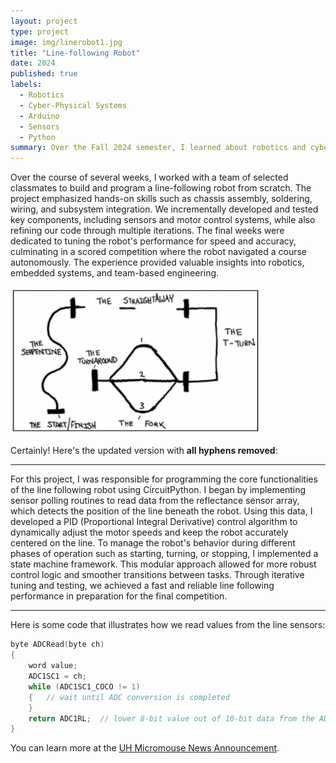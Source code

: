 ```yaml
---
layout: project
type: project
image: img/linerobot1.jpg
title: "Line-following Robot"
date: 2024
published: true
labels:
  - Robotics
  - Cyber-Physical Systems
  - Arduino
  - Sensors
  - Python
summary: Over the Fall 2024 semester, I learned about robotics and cyber-physical systems through a series of labs which introduced components such as microcontrollers and sensors. At the end of the semester, my team and I constructed a line-following robot which integrated everything we learned in this class with important aspects such as mobility, perception, and intelligence.
---
```


Over the course of several weeks, I worked with a team of selected classmates to build and program a line-following robot from scratch. The project emphasized hands-on skills such as chassis assembly, soldering, wiring, and subsystem integration. We incrementally developed and tested key components, including sensors and motor control systems, while also refining our code through multiple iterations. The final weeks were dedicated to tuning the robot's performance for speed and accuracy, culminating in a scored competition where the robot navigated a course autonomously. The experience provided valuable insights into robotics, embedded systems, and team-based engineering.

<div class="text-center p-4">
  <img width="400px" src="../img/linetask.png" class="img-thumbnail" >
</div>

Certainly! Here's the updated version with **all hyphens removed**:

---

For this project, I was responsible for programming the core functionalities of the line following robot using CircuitPython. I began by implementing sensor polling routines to read data from the reflectance sensor array, which detects the position of the line beneath the robot. Using this data, I developed a PID (Proportional Integral Derivative) control algorithm to dynamically adjust the motor speeds and keep the robot accurately centered on the line. To manage the robot's behavior during different phases of operation such as starting, turning, or stopping, I implemented a state machine framework. This modular approach allowed for more robust control logic and smoother transitions between tasks. Through iterative tuning and testing, we achieved a fast and reliable line following performance in preparation for the final competition.

---
Here is some code that illustrates how we read values from the line sensors:

```cpp
byte ADCRead(byte ch)
{
    word value;
    ADC1SC1 = ch;
    while (ADC1SC1_COCO != 1)
    {   // wait until ADC conversion is completed   
    }
    return ADC1RL;  // lower 8-bit value out of 10-bit data from the ADC
}
```

You can learn more at the [UH Micromouse News Announcement](https://manoa.hawaii.edu/news/article.php?aId=2857).
